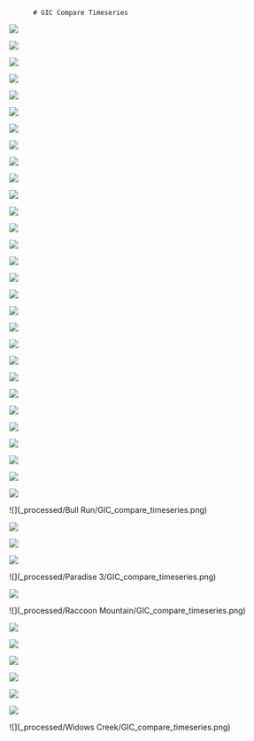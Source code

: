 
          # GIC Compare Timeseries
          
![](_processed/10052/GIC_compare_timeseries.png)

![](_processed/10076/GIC_compare_timeseries.png)

![](_processed/10099/GIC_compare_timeseries.png)

![](_processed/10238/GIC_compare_timeseries.png)

![](_processed/10255/GIC_compare_timeseries.png)

![](_processed/10622/GIC_compare_timeseries.png)

![](_processed/10063/GIC_compare_timeseries.png)

![](_processed/10077/GIC_compare_timeseries.png)

![](_processed/10079/GIC_compare_timeseries.png)

![](_processed/10113/GIC_compare_timeseries.png)

![](_processed/10114/GIC_compare_timeseries.png)

![](_processed/10115/GIC_compare_timeseries.png)

![](_processed/10402/GIC_compare_timeseries.png)

![](_processed/10428/GIC_compare_timeseries.png)

![](_processed/10659/GIC_compare_timeseries.png)

![](_processed/10660/GIC_compare_timeseries.png)

![](_processed/10693/GIC_compare_timeseries.png)

![](_processed/10184/GIC_compare_timeseries.png)

![](_processed/10185/GIC_compare_timeseries.png)

![](_processed/10186/GIC_compare_timeseries.png)

![](_processed/10187/GIC_compare_timeseries.png)

![](_processed/10195/GIC_compare_timeseries.png)

![](_processed/10197/GIC_compare_timeseries.png)

![](_processed/10203/GIC_compare_timeseries.png)

![](_processed/10204/GIC_compare_timeseries.png)

![](_processed/10208/GIC_compare_timeseries.png)

![](_processed/10212/GIC_compare_timeseries.png)

![](_processed/10220/GIC_compare_timeseries.png)

![](_processed/10250/GIC_compare_timeseries.png)

![](_processed/Bull Run/GIC_compare_timeseries.png)

![](_processed/Gleason/GIC_compare_timeseries.png)

![](_processed/Johnsonville/GIC_compare_timeseries.png)

![](_processed/Montgomery/GIC_compare_timeseries.png)

![](_processed/Paradise 3/GIC_compare_timeseries.png)

![](_processed/Pinhook/GIC_compare_timeseries.png)

![](_processed/Raccoon Mountain/GIC_compare_timeseries.png)

![](_processed/Rutherford/GIC_compare_timeseries.png)

![](_processed/Shelby/GIC_compare_timeseries.png)

![](_processed/Southaven/GIC_compare_timeseries.png)

![](_processed/Sullivan/GIC_compare_timeseries.png)

![](_processed/Union/GIC_compare_timeseries.png)

![](_processed/Weakley/GIC_compare_timeseries.png)

![](_processed/Widows Creek/GIC_compare_timeseries.png)
